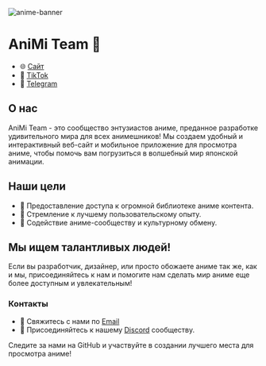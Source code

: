 ![anime-banner](https://github.com/animi-team/.github/assets/63802225/2ea74b12-eb1c-4689-9b1f-237c37a6b3fd)
# AniMi Team 🌸

- 🌐 [Сайт](https://animi.site)
- 🎥 [TikTok](https://www.tiktok.com/@animi_official)
- 📣 [Telegram](https://t.me/animi_team)


## О нас

AniMi Team - это сообщество энтузиастов аниме, преданное разработке удивительного мира для всех анимешников! Мы создаем удобный и интерактивный веб-сайт и мобильное приложение для просмотра аниме, чтобы помочь вам погрузиться в волшебный мир японской анимации.

## Наши цели

- 🌟 Предоставление доступа к огромной библиотеке аниме контента.
- 🚀 Стремление к лучшему пользовательскому опыту.
- 🤝 Содействие аниме-сообществу и культурному обмену.

## Мы ищем талантливых людей!

Если вы разработчик, дизайнер, или просто обожаете аниме так же, как и мы, присоединяйтесь к нам и помогите нам сделать мир аниме еще более доступным и увлекательным!

### Контакты

- 📧 Свяжитесь с нами по [Email](mailto:animi.technical@gmail.com)
- 💬 Присоединяйтесь к нашему [Discord](https://discord.gg/t983xN6PBw) сообществу.

Следите за нами на GitHub и участвуйте в создании лучшего места для просмотра аниме!
